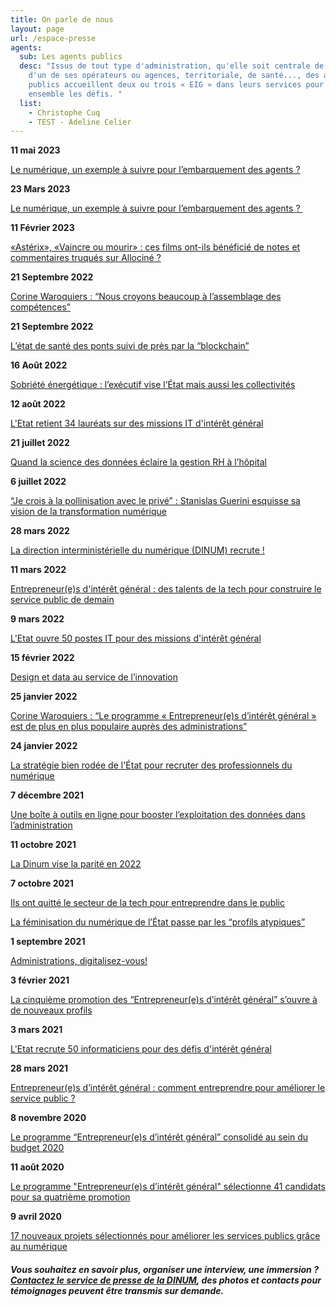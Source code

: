 ```yaml
---
title: On parle de nous
layout: page
url: /espace-presse
agents:
  sub: Les agents publics
  desc: "Issus de tout type d'administration, qu'elle soit centrale de l'Etat,
    d'un de ses opérateurs ou agences, territoriale, de santé..., des agents
    publics accueillent deux ou trois « EIG » dans leurs services pour relever
    ensemble les défis. "
  list:
    - Christophe Cuq
    - TEST - Adeline Celier
---
```

**11 mai 2023**

[Le numérique, un exemple à suivre pour l’embarquement des agents ?](https://acteurspublics.fr/articles/le-numerique-un-exemple-a-suivre-pour-lembarquement-des-agents)

**23 Mars 2023**

[Le numérique, un exemple à suivre pour l’embarquement des agents ? ](https://eig.etalab.gouv.fr/img/2023_03_acteurs-publics_le-numérique-un-exemple-à-suivre-pour-l’embarqu....pdf)

**11 Février 2023**

[«Astérix», «Vaincre ou mourir» : ces films ont-ils bénéficié de notes et commentaires truqués sur Allociné ?](https://www.liberation.fr/checknews/asterix-vaincre-ou-mourir-ces-films-ont-ils-beneficie-de-notes-et-commentaires-truques-sur-allocine-20230211_T2QUE5CVSVCHZGGOG35VTRW2WU/)

**21 Septembre 2022**

[Corine Waroquiers : “Nous croyons beaucoup à l’assemblage des compétences”](https://acteurspublics.fr/webtv/emissions/journees-acteurs-publics-solutions/corine-waroquiers-nous-croyons-beaucoup-a-lassemblage-des-competences)

**21 Septembre 2022**

[L’état de santé des ponts suivi de près par la “blockchain”](https://acteurspublics.fr/articles/letat-de-sante-des-ponts-suivi-de-pres-par-la-blockchain)

**16 Août 2022**

[Sobriété énergétique : l’exécutif vise l’État mais aussi les collectivités](https://acteurspublics.fr/articles/sobriete-energetique-lexecutif-vise-letat-mais-aussi-les-collectivites)

**12 août 2022**

[L'Etat retient 34 lauréats sur des missions IT d'intérêt général](https://www.lemondeinformatique.fr/actualites/lire-nantes-digital-week-revient-du-15-au-25-septembre-87707.html)

**21 juillet 2022**

[Quand la science des données éclaire la gestion RH à l’hôpital](https://acteurspublics.fr/articles/quand-la-science-des-donnees-eclaire-la-gestion-rh-a-lhopital)

**6 juillet 2022**

[“Je crois à la pollinisation avec le privé” : Stanislas Guerini esquisse sa vision de la transformation numérique](https://acteurspublics.fr/articles/je-crois-a-la-pollinisation-avec-le-prive-le-ministre-guerini-esquisse-sa-vision-de-la-transformation-numerique)

**28 mars 2022**

[La direction interministérielle du numérique (DINUM) recrute !](https://twitter.com/bfmbusiness/status/1508397718498160641?s=20&t=vwfuV6P6pwFIiLiZySv3rA)

**11 mars 2022**

[Entrepreneur(e)s d'intérêt général : des talents de la tech pour construire le service public de demain](https://www.journaldunet.com/solutions/dsi/1509937-entrepreneurs-d-interet-general-des-talents-de-la-tech-pour-construire-le-service-public-de-demain/)

**9 mars 2022**

[L'Etat ouvre 50 postes IT pour des missions d'intérêt général](https://www.lemondeinformatique.fr/actualites/lire-l-etat-ouvre-50-postes-it-pour-des-missions-d-interet-general-86067.html)

**15 février 2022**

[Design et data au service de l’innovation](https://www.horizonspublics.fr/numerique/design-et-data-au-service-de-linnovation)

**25 janvier 2022**

[Corine Waroquiers : “Le programme « Entrepreneur(e)s d’intérêt général » est de plus en plus populaire auprès des administrations”](https://acteurspublics.fr/articles/corine-waroquiers-le-programme-entrepreneurs-dinteret-general-est-de-plus-en-plus-populaire-aupres-des-administrations)

**24 janvier 2022**

[La stratégie bien rodée de l'État pour recruter des professionnels du numérique](https://www.usine-digitale.fr/article/la-strategie-bien-rodee-de-l-etat-pour-recruter-des-professionnels-du-numerique.N1776667)

**7 décembre 2021**

[Une boîte à outils en ligne pour booster l’exploitation des données dans l’administration](https://acteurspublics.fr/articles/une-boite-a-outils-en-ligne-pour-booster-lexploitation-des-donnees-dans-ladministration)

**11 octobre 2021** 

[La Dinum vise la parité en 2022](https://www.nextinpact.com/lebrief/48394/la-dinum-vise-parite-en-2022)

**7 octobre 2021** 

[Ils ont quitté le secteur de la tech pour entreprendre dans le public](https://start.lesechos.fr/travailler-mieux/metiers-reconversion/salaries-dans-la-tech-ils-ont-quitte-le-prive-pour-innover-dans-le-secteur-public-1352864)

[La féminisation du numérique de l’État passe par les “profils atypiques”](https://www.acteurspublics.fr/articles/la-feminisation-du-numerique-de-letat-passe-par-les-profils-atypiques)

**1 septembre 2021**

[Administrations, digitalisez-vous!](img/2021_09_01net-le-mag_rentrée-des-eig.pdf)

**3 février 2021** 

[La cinquième promotion des “Entrepreneur(e)s d’intérêt général” s’ouvre à de nouveaux profils](https://www.acteurspublics.fr/articles/la-cinquieme-promotion-des-entrepreneurs-dinteret-general-souvre-a-de-nouveaux-profils)

**3 mars 2021** 

[L'Etat recrute 50 informaticiens pour des défis d'intérêt général](https://www.lemondeinformatique.fr/actualites/lire-l-etat-recrute-50-informaticiens-pour-des-defis-d-interet-general-82154.html)

**28 mars 2021** 

[Entrepreneur(e)s d’intérêt général : comment entreprendre pour améliorer le service public ?](https://www.forbes.fr/entrepreneurs/entrepreneurs-dinteret-general-comment-entreprendre-pour-ameliorer-le-service-public/)

**8 novembre 2020** 

[Le programme “Entrepreneur(e)s d’intérêt général” consolidé au sein du budget 2020](https://www.acteurspublics.fr/articles/le-programme-entrepreneurs-dinteret-general-consolide-au-sein-du-budget-2020)

**11 août 2020** 

[Le programme "Entrepreneur(e)s d’intérêt général" sélectionne 41 candidats pour sa quatrième promotion](https://www.aefinfo.fr/depeche/632961)

**9 avril 2020** 

[17 nouveaux projets sélectionnés pour améliorer les
services publics grâce au numérique](https://www.aefinfo.fr/depeche/625647)

##### Vous souhaitez en savoir plus, organiser une interview, une immersion ? [Contactez le service de presse de la DINUM](https://www.numerique.gouv.fr/espace-presse/), des photos et contacts pour témoignages peuvent être transmis sur demande.